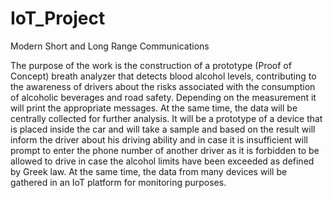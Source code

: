 # IoT_Project
 Modern Short and Long Range Communications


The purpose of the work is the construction of a prototype (Proof of Concept) breath analyzer that detects blood alcohol levels, contributing to the awareness of drivers about the risks associated with the consumption of alcoholic beverages and road safety. Depending on the measurement it will print the appropriate messages. At the same time, the data will be centrally collected for further analysis. It will be a prototype of a device that is placed inside the car and will take a sample and based on the result will inform the driver about his driving ability and in case it is insufficient will prompt to enter the phone number of another driver as it is forbidden to be allowed to drive in case the alcohol limits have been exceeded as defined by Greek law. At the same time, the data from many devices will be gathered in an IoT platform for monitoring purposes.